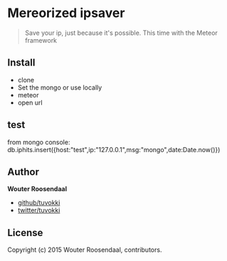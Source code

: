 # Mereorized ipsaver

> Save your ip, just because it's possible. This time with the Meteor framework

## Install
- clone
- Set the mongo or use locally
- meteor
- open url

## test
from mongo console: db.iphits.insert({host:"test",ip:"127.0.0.1",msg:"mongo",date:Date.now()})

## Author

**Wouter Roosendaal**
 
+ [github/tuvokki](https://github.com/tuvokki)
+ [twitter/tuvokki](http://twitter.com/tuvokki) 

## License
Copyright (c) 2015 Wouter Roosendaal, contributors.  
